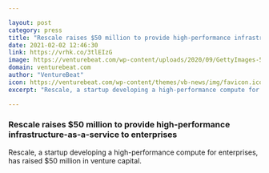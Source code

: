 ```yaml
---

layout: post
category: press
title: "Rescale raises $50 million to provide high-performance infrastructure-as-a-service to enterprises"
date: 2021-02-02 12:46:30
link: https://vrhk.co/3tlEIzG
image: https://venturebeat.com/wp-content/uploads/2020/09/GettyImages-520682906.jpg?w=1200&strip=all
domain: venturebeat.com
author: "VentureBeat"
icon: https://venturebeat.com/wp-content/themes/vb-news/img/favicon.ico
excerpt: "Rescale, a startup developing a high-performance compute for enterprises, has raised $50 million in venture capital."

---
```


### Rescale raises $50 million to provide high-performance infrastructure-as-a-service to enterprises

Rescale, a startup developing a high-performance compute for enterprises, has raised $50 million in venture capital.